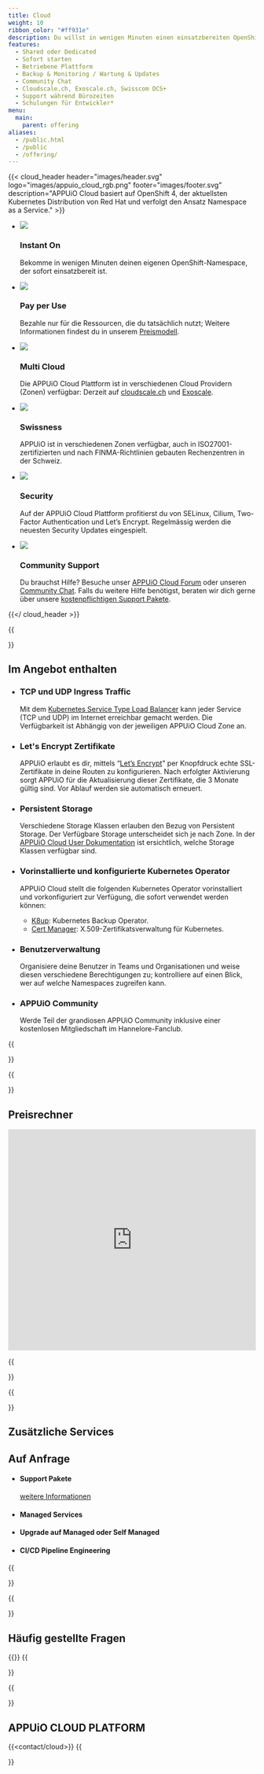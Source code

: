 ```yaml
---
title: Cloud
weight: 10
ribbon_color: "#ff931e"
description: Du willst in wenigen Minuten einen einsatzbereiten OpenShift-Namespace bekommen und nur für die Ressourcen bezahlen, die du tatsächlich nutzt?
features:
  - Shared oder Dedicated
  - Sofort starten
  - Betriebene Plattform
  - Backup & Monitoring / Wartung & Updates
  - Community Chat
  - Cloudscale.ch, Exoscale.ch, Swisscom DCS+
  - Support während Bürozeiten
  - Schulungen für Entwickler*
menu:
  main:
    parent: offering
aliases:
  - /public.html
  - /public
  - /offering/
---
```


{{< cloud_header header="images/header.svg" logo="images/appuio_cloud_rgb.png" footer="images/footer.svg" description="APPUiO Cloud basiert auf OpenShift 4, der aktuellsten Kubernetes Distribution von Red Hat und verfolgt den Ansatz Namespace as a Service." >}}

* ![](/images/offer2_advantage4.svg)
  ### Instant On
  Bekomme in wenigen Minuten deinen eigenen OpenShift-Namespace, der sofort einsatzbereit ist.

* ![](/images/offer2_advantage5.svg)
  ### Pay per Use
  Bezahle nur für die Ressourcen, die du tatsächlich nutzt; Weitere Informationen findest du in unserem [Preismodell](https://products.docs.vshn.ch/products/appuio/cloud/pricing.html).

* ![](/images/offer2_advantage6.svg)
  ### Multi Cloud
  Die APPUiO Cloud Plattform ist in verschiedenen Cloud Providern (Zonen) verfügbar: Derzeit auf [cloudscale.ch](https://www.cloudscale.ch/) und [Exoscale](https://www.exoscale.com/).

* ![](/images/offer2_advantage1.svg)
  ### Swissness
  APPUiO ist in verschiedenen Zonen verfügbar, auch in ISO27001-zertifizierten und nach FINMA-Richtlinien gebauten Rechenzentren in der Schweiz.

* ![](/images/offer2_advantage2.svg)
  ### Security
  Auf der APPUiO Cloud Plattform profitierst du von SELinux, Cilium, Two-Factor Authentication und Let’s Encrypt. Regelmässig werden die neuesten Security Updates eingespielt.

* ![](/images/offer2_advantage3.svg)
  ### Community Support
  Du brauchst Hilfe? Besuche unser [APPUiO Cloud Forum](https://discuss.appuio.cloud/) oder unseren [Community Chat](https://community.appuio.ch). Falls du weitere Hilfe benötigst, beraten wir dich gerne über unsere [kostenpflichtigen Support Pakete](https://products.docs.vshn.ch/products/appuio/cloud/support_packages.html).

{{</ cloud_header >}}

{{<section class="has-cols col-darkblue2 darkblue y-narrow">}}

# Im Angebot enthalten

* ### TCP und UDP Ingress Traffic

  Mit dem [Kubernetes Service Type Load Balancer](https://kubernetes.io/docs/concepts/services-networking/service/#loadbalancer) kann jeder Service (TCP und UDP) im Internet erreichbar gemacht werden. Die Verfügbarkeit ist Abhängig von der jeweiligen APPUiO Cloud Zone an.
* ### Let's Encrypt Zertifikate

  APPUiO erlaubt es dir, mittels “[Let’s Encrypt](https://letsencrypt.org/)" per Knopfdruck echte SSL-Zertifikate in deine Routen zu konfigurieren. Nach erfolgter Aktivierung sorgt APPUiO für die Aktualisierung dieser Zertifikate, die 3 Monate gültig sind. Vor Ablauf werden sie automatisch erneuert.
* ### Persistent Storage

  Verschiedene Storage Klassen erlauben den Bezug von Persistent Storage. Der Verfügbare Storage unterscheidet sich je nach Zone. In der [APPUiO Cloud User Dokumentation](https://docs.appuio.cloud/user/explanation/storage-classes.html) ist ersichtlich, welche Storage Klassen verfügbar sind.
* ### Vorinstallierte und konfigurierte Kubernetes Operator

  APPUiO Cloud stellt die folgenden Kubernetes Operator vorinstalliert und vorkonfiguriert zur Verfügung, die sofort verwendet werden können:

  * [K8up](https://k8up.io/): Kubernetes Backup Operator.
  * [Cert Manager](https://cert-manager.io/): X.509-Zertifikatsverwaltung für Kubernetes.
* ### Benutzerverwaltung

  Organisiere deine Benutzer in Teams und Organisationen und weise diesen verschiedene Berechtigungen zu; kontrolliere auf einen Blick, wer auf welche Namespaces zugreifen kann.
* ### APPUiO Community

  Werde Teil der grandiosen APPUiO Community inklusive einer kostenlosen Mitgliedschaft im Hannelore-Fanclub.

{{</section>}}

{{<section>}}

# Preisrechner

<iframe width="100%" height="450" src="https://pricing.appuio.cloud/calculator?title=<empty>&style=appuio-dark" style="border: none"></iframe>

{{</section>}}

{{<section class="cyan has-cols two col-white items-center title-only">}}

# Zusätzliche Services
## Auf Anfrage

* #### Support Pakete
  [weitere Informationen](https://products.docs.vshn.ch/products/appuio/cloud/support_packages.html)
* #### Managed Services
* #### Upgrade auf Managed oder Self Managed
* #### CI/CD Pipeline Engineering


{{</section>}}

{{<section class="offers-two-faq">}}

# Häufig gestellte Fragen

{{<faq tag="cloud">}}
{{</section>}}

{{<section class="darkblue">}}
<a name="contact"></a>

# APPUiO CLOUD PLATFORM

{{<contact/cloud>}}
{{</section>}}